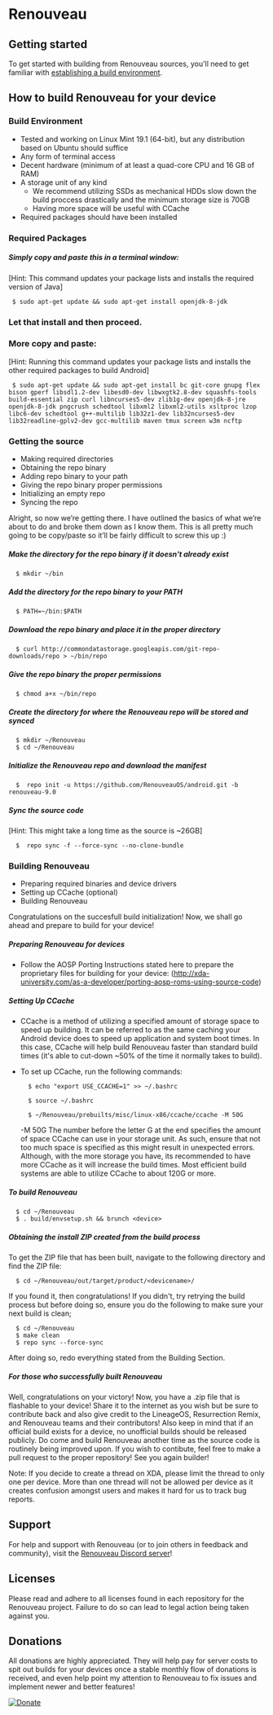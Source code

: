 Renouveau
=========

Getting started
---------------

To get started with building from Renouveau sources, you'll need to get familiar with [establishing a build environment](http://source.android.com/source/initializing.html).

How to build Renouveau for your device
--------------------------------------

### Build Environment

* Tested and working on Linux Mint 19.1 (64-bit), but any distribution based on Ubuntu should suffice
* Any form of terminal access
* Decent hardware (minimum of at least a quad-core CPU and 16 GB of RAM)
* A storage unit of any kind
  * We recommend utilizing SSDs as mechanical HDDs slow down the build proccess drastically and the minimum storage size is 70GB
  * Having more space will be useful with CCache
* Required packages should have been installed

### Required Packages
##### Simply copy and paste this in a terminal window:
[Hint: This command updates your package lists and installs the required version of Java]

     $ sudo apt-get update && sudo apt-get install openjdk-8-jdk

### Let that install and then proceed.

### More copy and paste:
[Hint: Running this command updates your package lists and installs the other required packages to build Android]

     $ sudo apt-get update && sudo apt-get install bc git-core gnupg flex bison gperf libsdl1.2-dev libesd0-dev libwxgtk2.8-dev squashfs-tools build-essential zip curl libncurses5-dev zlib1g-dev openjdk-8-jre openjdk-8-jdk pngcrush schedtool libxml2 libxml2-utils xsltproc lzop libc6-dev schedtool g++-multilib lib32z1-dev lib32ncurses5-dev lib32readline-gplv2-dev gcc-multilib maven tmux screen w3m ncftp

### Getting the source
- Making required directories
- Obtaining the repo binary
- Adding repo binary to your path
- Giving the repo binary proper permissions
- Initializing an empty repo
- Syncing the repo

Alright, so now we’re getting there. I have outlined the basics of what we’re about to do and broke them down as I know them. This is all pretty much going to be copy/paste so it’ll be fairly difficult to screw this up :)

##### Make the directory for the repo binary if it doesn't already exist

      $ mkdir ~/bin

##### Add the directory for the repo binary to your PATH

      $ PATH=~/bin:$PATH

##### Download the repo binary and place it in the proper directory

      $ curl http://commondatastorage.googleapis.com/git-repo-downloads/repo > ~/bin/repo

##### Give the repo binary the proper permissions

      $ chmod a+x ~/bin/repo

##### Create the directory for where the Renouveau repo will be stored and synced

      $ mkdir ~/Renouveau
      $ cd ~/Renouveau

##### Initialize the Renouveau repo and download the manifest

      $  repo init -u https://github.com/RenouveauOS/android.git -b renouveau-9.0

##### Sync the source code
[Hint: This might take a long time as the source is ~26GB]

      $  repo sync -f --force-sync --no-clone-bundle

### Building Renouveau
- Preparing required binaries and device drivers
- Setting up CCache (optional)
- Building Renouveau

Congratulations on the succesfull build initialization! Now, we shall go ahead and prepare to build for your device!

##### Preparing Renouveau for devices
- Follow the AOSP Porting Instructions stated here to prepare the proprietary files for building for your device: (http://xda-university.com/as-a-developer/porting-aosp-roms-using-source-code)

##### Setting Up CCache
- CCache is a method of utilizing a specified amount of storage space to speed up building. It can be referred to as the same caching your Android device does to speed up application and system boot times. In this case, CCache will help build Renouveau faster than standard build times (it's able to cut-down ~50% of the time it normally takes to build).
- To set up CCache, run the following commands:


        $ echo "export USE_CCACHE=1" >> ~/.bashrc
        
        $ source ~/.bashrc
      
        $ ~/Renouveau/prebuilts/misc/linux-x86/ccache/ccache -M 50G

     -M 50G
The number before the letter G at the end specifies the amount of space CCache can use in your storage unit. As such, ensure that not too much space is specified as this might result in unexpected errors. Although, with the more storage you have, its recommended to have more CCache as it will increase the build times. Most efficient build systems are able to utilize CCache to about 120G or more.

##### To build Renouveau

      $ cd ~/Renouveau
      $ . build/envsetup.sh && brunch <device>

##### Obtaining the install ZIP created from the build process
To get the ZIP file that has been built, navigate to the following directory and find the ZIP file:

      $ cd ~/Renouveau/out/target/product/<devicename>/

If you found it, then congratulations! If you didn't, try retrying the build process but before doing so, ensure you do the following to make sure your next build is clean;

      $ cd ~/Renouveau
      $ make clean
      $ repo sync --force-sync

After doing so, redo everything stated from the Building Section.

##### For those who successfully built Renouveau

Well, congratulations on your victory! Now, you have a .zip file that is flashable to your device! Share it to the internet as you wish but be sure to contribute back and also give credit to the LineageOS, Resurrection Remix, and Renouveau teams and their contributors! Also keep in mind that if an official build exists for a device, no unofficial builds should be released publicly. Do come and build Renouveau another time as the source code is routinely being improved upon. If you wish to contibute, feel free to make a pull request to the proper repository! See you again builder!

Note: If you decide to create a thread on XDA, please limit the thread to only one per device. More than one thread will not be allowed per device as it creates confusion amongst users and makes it hard for us to track bug reports.

## Support
For help and support with Renouveau (or to join others in feedback and community), visit the [Renouveau Discord server](https://discord.gg/JDvNyMv)!

## Licenses
Please read and adhere to all licenses found in each repository for the Renouveau project. Failure to do so can lead to legal action being taken against you.

## Donations
All donations are highly appreciated. They will help pay for server costs to spit out builds for your devices once a stable monthly flow of donations is received, and even help point my attention to Renouveau to fix issues and implement newer and better features!

[![Donate](https://img.shields.io/badge/Donate-PayPal-green.svg)](https://paypal.me/JoshuaDoes)
